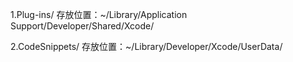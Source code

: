 1.Plug-ins/ 存放位置：~/Library/Application Support/Developer/Shared/Xcode/

2.CodeSnippets/ 存放位置：~/Library/Developer/Xcode/UserData/